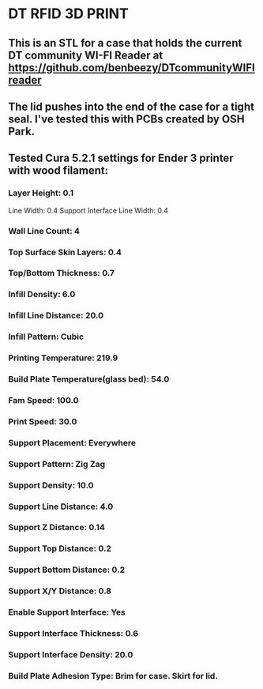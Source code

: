 # DT RFID 3D PRINT

## This is an STL for a case that holds the current DT community WI-FI Reader at https://github.com/benbeezy/DTcommunityWIFIreader
## The lid pushes into the end of the case for a tight seal.  I've tested this with PCBs created by OSH Park.

## Tested Cura 5.2.1 settings for Ender 3 printer with wood filament:

### Layer Height: 0.1
Line Width: 0.4
Support Interface Line Width: 0.4
### Wall Line Count: 4
### Top Surface Skin Layers: 0.4
### Top/Bottom Thickness: 0.7
### Infill Density: 6.0
### Infill Line Distance: 20.0
### Infill Pattern: Cubic
### Printing Temperature: 219.9
### Build Plate Temperature(glass bed): 54.0
### Fam Speed: 100.0
### Print Speed: 30.0
### Support Placement: Everywhere
### Support Pattern: Zig Zag
### Support Density: 10.0
### Support Line Distance: 4.0
### Support Z Distance: 0.14
### Support Top Distance: 0.2
### Support Bottom Distance: 0.2
### Support X/Y Distance: 0.8
### Enable Support Interface: Yes
### Support Interface Thickness: 0.6
### Support Interface Density: 20.0
### Build Plate Adhesion Type: Brim for case.  Skirt for lid.
